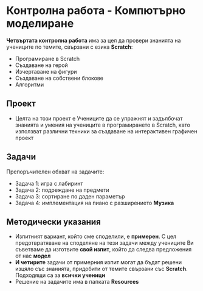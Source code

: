 # Контролна работа - Компютърно моделиране 

**Четвъртата контролна работа** има за цел да провери знанията на учениците по темите, свързани с езика **Scratch**:
 - Програмиране в Scratch
 - Създаване на герой
 - Изчертаване на фигури
 - Създаване на собствени блокове
 - Алгоритми

## Проект
 - Целта на този проект е Учениците да се упражнят и задълбочат знанията и умения на учениците в програмирането в Scratch, като използват различни техники за създаване на интерактивен графичен проект

## Задачи
Препоръчителен обхват на задачите:
 - Задача 1: игра с лабиринт
 - Задача 2: подреждане на предмети
 - Задача 3: сортиране по даден параметър
 - Задача 4: имплементация на пиано с разширението **Музика**
 
## Методически указания
 - Изпитният вариант, който сме споделили, е **примерен**. С цел предотвратяване на споделяне на тези задачи между учениците Ви съветваме да изготвите **свой изпит**, който да следва предложения от нас **модел**
 - **И четирите** задачи от примерния изпит могат да бъдат решени изцяло със знанията, придобити от темите свързани със **Scratch**. Подходящи са за **всички ученици**
 - Решение на задачите има в папката **Resources**
